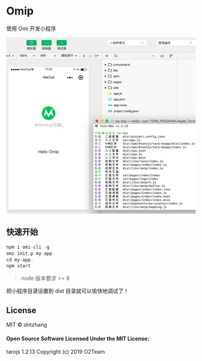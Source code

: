 # Omip

使用 Omi 开发小程序

![](../../assets/omip.png)

## 快速开始

```js
npm i omi-cli -g
omi init-p my-app
cd my-app
npm start
```
> node 版本要求 >= 8

把小程序目录设置到 dist 目录就可以愉快地调试了！

## License

MIT © dntzhang

#### Open Source Software Licensed Under the MIT License:

tarojs 1.2.13
Copyright (c) 2019 O2Team
